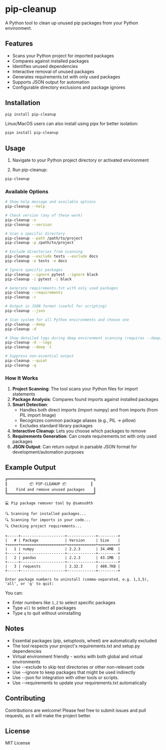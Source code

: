 # pip-cleanup 

A Python tool to clean up unused pip packages from your Python environment.

## Features

- Scans your Python project for imported packages
- Compares against installed packages
- Identifies unused dependencies
- Interactive removal of unused packages
- Generates requirements.txt with only used packages
- Supports JSON output for automation
- Configurable directory exclusions and package ignores

## Installation

```bash
pip install pip-cleanup
```

Linux/MacOS users can also install using pipx for better isolation:

```bash
pipx install pip-cleanup
```

## Usage

1. Navigate to your Python project directory or activated environment

2. Run pip-cleanup:

```bash
pip-cleanup
```

### Available Options

```bash
# Show help message and available options
pip-cleanup --help

# Check version (any of these work)
pip-cleanup -v
pip-cleanup --version

# Scan a specific directory
pip-cleanup --path /path/to/project
pip-cleanup -p /path/to/project

# Exclude directories from scanning
pip-cleanup --exclude tests --exclude docs
pip-cleanup -e tests -e docs

# Ignore specific packages
pip-cleanup --ignore pytest --ignore black
pip-cleanup -i pytest -i black

# Generate requirements.txt with only used packages
pip-cleanup --requirements
pip-cleanup -r

# Output in JSON format (useful for scripting)
pip-cleanup --json

# Scan system for all Python environments and choose one
pip-cleanup --deep
pip-cleanup -d

# Show detailed logs during deep environment scanning (requires --deep)
pip-cleanup -d --logs
pip-cleanup --deep -l

# Suppress non-essential output
pip-cleanup --quiet
pip-cleanup -q
```

### How It Works

1. **Project Scanning**: The tool scans your Python files for import statements
2. **Package Analysis**: Compares found imports against installed packages
3. **Smart Detection**: 
   - Handles both direct imports (import numpy) and from imports (from PIL import Image)
   - Recognizes common package aliases (e.g., PIL -> pillow)
   - Excludes standard library packages
4. **Interactive Cleanup**: Lets you choose which packages to remove
5. **Requirements Generation**: Can create requirements.txt with only used packages
6. **JSON Output**: Can return output in parsable JSON format for development/automation purposes

## Example Output

```
╔═══════════════════════════════════════╗
║          📦 PIP-CLEANUP 📦           ║
║    Find and remove unused packages    ║
╚═══════════════════════════════════════╝

💻 Pip package remover tool by @samso9th

🔍 Scanning for installed packages...
🔍 Scanning for imports in your code...
🔍 Checking project requirements...

+-----+--------------------+-------------+---------+
|   # | Package            | Version     | Size    |
+=====+====================+=============+=========+
|   1 | numpy              | 2.2.3       | 34.4MB  |
+-----+--------------------+-------------+---------+
|   2 | pandas             | 2.2.3       | 43.1MB  |
+-----+--------------------+-------------+---------+
|   3 | requests           | 2.32.3      | 408.7KB |
+-----+--------------------+-------------+---------+

Enter package numbers to uninstall (comma-separated, e.g. 1,3,5), 'all', or 'q' to quit:
```

You can:
- Enter numbers like `1,2` to select specific packages
- Type `all` to select all packages
- Type `q` to quit without uninstalling

## Notes

- Essential packages (pip, setuptools, wheel) are automatically excluded
- The tool respects your project's requirements.txt and setup.py dependencies
- Virtual environment friendly - works with both global and virtual environments
- Use --exclude to skip test directories or other non-relevant code
- Use --ignore to keep packages that might be used indirectly
- Use --json for integration with other tools or scripts.
- Use --requirements to update your requirements.txt automatically

## Contributing

Contributions are welcome! Please feel free to submit issues and pull requests, as it will make the project better.

## License

MIT License